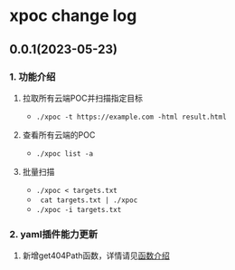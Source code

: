 # xpoc change log

## 0.0.1(2023-05-23)

### 1. 功能介绍


1. 拉取所有云端POC并扫描指定目标

    - `./xpoc -t https://example.com -html result.html`

2. 查看所有云端的POC

    - `./xpoc list -a`

3. 批量扫描

    - `./xpoc < targets.txt`
    - ` cat targets.txt | ./xpoc`
    - `./xpoc -i targets.txt`

### 2. yaml插件能力更新

1. 新增get404Path函数，详情请见[函数介绍](guide/poc/example/http/get404Path.md)
